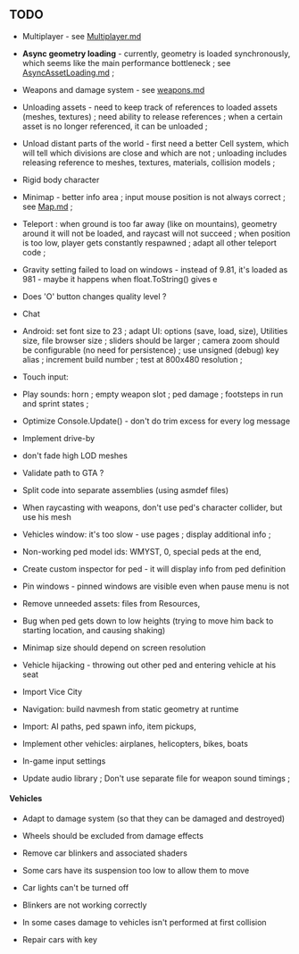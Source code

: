 
## TODO


- Multiplayer - see [Multiplayer.md](Multiplayer.md)

- **Async geometry loading** - currently, geometry is loaded synchronously, which seems like the main performance bottleneck ; see [AsyncAssetLoading.md](AsyncAssetLoading.md) ;

- Weapons and damage system - see [weapons.md](weapons.md)

- Unloading assets - need to keep track of references to loaded assets (meshes, textures) ; need ability to release references ; when a certain asset is no longer referenced, it can be unloaded ;

- Unload distant parts of the world - first need a better Cell system, which will tell which divisions are close and which are not ; unloading includes releasing reference to meshes, textures, materials, collision models ;

- Rigid body character

- Minimap - better info area ; input mouse position is not always correct ; see [Map.md](Map.md) ;

- Teleport : when ground is too far away (like on mountains), geometry around it will not be loaded, and raycast will not succeed ; when position is too low, player gets constantly respawned ; adapt all other teleport code ;


- Gravity setting failed to load on windows - instead of 9.81, it's loaded as 981 - maybe it happens when float.ToString() gives e

- Does 'O' button changes quality level ?

- Chat

- Android: set font size to 23 ; adapt UI: options (save, load, size), Utilities size, file browser size ; sliders should be larger ; camera zoom should be configurable (no need for persistence) ; use unsigned (debug) key alias ; increment build number ; test at 800x480 resolution ;

- Touch input: 

- Play sounds: horn ; empty weapon slot ; ped damage ; footsteps in run and sprint states ;

- Optimize Console.Update() - don't do trim excess for every log message

- Implement drive-by

- don't fade high LOD meshes

- Validate path to GTA ?

- Split code into separate assemblies (using asmdef files)

- When raycasting with weapons, don't use ped's character collider, but use his mesh

- Vehicles window: it's too slow - use pages ; display additional info ;

- Non-working ped model ids: WMYST, 0, special peds at the end, 

- Create custom inspector for ped - it will display info from ped definition

- Pin windows - pinned windows are visible even when pause menu is not

- Remove unneeded assets: files from Resources, 

- Bug when ped gets down to low heights (trying to move him back to starting location, and causing shaking)

- Minimap size should depend on screen resolution

- Vehicle hijacking - throwing out other ped and entering vehicle at his seat


- Import Vice City

- Navigation: build navmesh from static geometry at runtime

- Import: AI paths, ped spawn info, item pickups, 

- Implement other vehicles: airplanes, helicopters, bikes, boats

- In-game input settings

- Update audio library ; Don't use separate file for weapon sound timings ;


#### Vehicles

- Adapt to damage system (so that they can be damaged and destroyed)

- Wheels should be excluded from damage effects

- Remove car blinkers and associated shaders

- Some cars have its suspension too low to allow them to move

- Car lights can't be turned off

- Blinkers are not working correctly

- In some cases damage to vehicles isn't performed at first collision

- Repair cars with key

